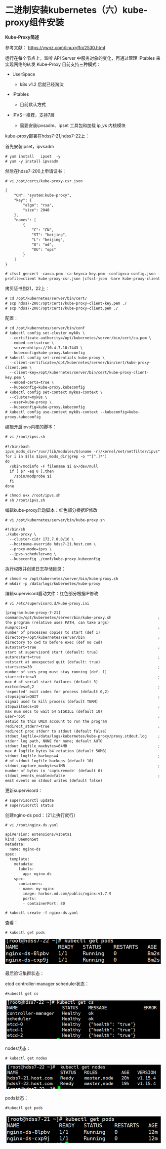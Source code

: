 # 二进制安装kubernetes（六）kube-proxy组件安装

**Kube-Proxy简述**

参考文献：
 https://ywnz.com/linuxyffq/2530.html

运行在每个节点上，监听 API Server 中服务对象的变化，再通过管理 IPtables 来实现网络的转发
 Kube-Proxy 目前支持三种模式：

- UserSpace
  - k8s v1.2 后就已经淘汰
- IPtables
  - 目前默认方式

- IPVS--推荐，支持7层
  - 需要安装ipvsadm、ipset 工具包和加载 ip_vs 内核模块

kube-proxy部署在hdss7-21,hdss7-22上：

首先安装ipset，ipvsadm

```
# yum install   ipset  -y 
# yum -y install ipvsadm
```

然后在hdss7-200上申请证书：

```
# vi /opt/certs/kube-proxy-csr.json
```



```
{
    "CN": "system:kube-proxy",
    "key": {
        "algo": "rsa",
        "size": 2048
    },
    "names": [
        {
            "C": "CN",
            "ST": "beijing",
            "L": "beijing",
            "O": "od",
            "OU": "ops"
        }
    ]
}
```



```
# cfssl gencert -ca=ca.pem -ca-key=ca-key.pem -config=ca-config.json -profile=client kube-proxy-csr.json |cfssl-json -bare kube-proxy-client
```

拷贝证书到21，22上：

```
# cd /opt/kubernetes/server/bin/cert/
# scp hdss7-200:/opt/certs/kube-proxy-client-key.pem ./
# scp hdss7-200:/opt/certs/kube-proxy-client.pem ./
```

配置：

```
# cd /opt/kubernetes/server/bin/conf
# kubectl config set-cluster myk8s \
  --certificate-authority=/opt/kubernetes/server/bin/cert/ca.pem \
  --embed-certs=true \
  --server=https://10.4.7.10:7443 \
  --kubeconfig=kube-proxy.kubeconfig
# kubectl config set-credentials kube-proxy \
  --client-certificate=/opt/kubernetes/server/bin/cert/kube-proxy-client.pem \
  --client-key=/opt/kubernetes/server/bin/cert/kube-proxy-client-key.pem \
  --embed-certs=true \
  --kubeconfig=kube-proxy.kubeconfig
# kubectl config set-context myk8s-context \
  --cluster=myk8s \
  --user=kube-proxy \
  --kubeconfig=kube-proxy.kubeconfig
# kubectl config use-context myk8s-context --kubeconfig=kube-proxy.kubeconfig
```

编辑开启ipvs内核的脚本：



```
# vi /root/ipvs.sh

#!/bin/bash
ipvs_mods_dir="/usr/lib/modules/$(uname -r)/kernel/net/netfilter/ipvs"
for i in $(ls $ipvs_mods_dir|grep -o "^[^.]*")
do
  /sbin/modinfo -F filename $i &>/dev/null
  if [ $? -eq 0 ];then
    /sbin/modprobe $i
  fi
done
```



```
# chmod u+x /root/ipvs.sh
# sh /root/ipvs.sh
```

编辑kube-proxy启动脚本：红色部分根据IP修改

```
# vi /opt/kubernetes/server/bin/kube-proxy.sh
```



```
#!/bin/sh
./kube-proxy \
  --cluster-cidr 172.7.0.0/16 \
  --hostname-override hdss7-21.host.com \
  --proxy-mode=ipvs \
  --ipvs-scheduler=nq \
  --kubeconfig ./conf/kube-proxy.kubeconfig
```



执行权限并创建日志存储目录：

```
# chmod +x /opt/kubernetes/server/bin/kube-proxy.sh
# mkdir -p /data/logs/kubernetes/kube-proxy
```

编辑supervisord启动文件：红色部分根据IP修改

```
# vi /etc/supervisord.d/kube-proxy.ini
```



```
[program:kube-proxy-7-21]
command=/opt/kubernetes/server/bin/kube-proxy.sh                     ; the program (relative uses PATH, can take args)
numprocs=1                                                           ; number of processes copies to start (def 1)
directory=/opt/kubernetes/server/bin                                 ; directory to cwd to before exec (def no cwd)
autostart=true                                                       ; start at supervisord start (default: true)
autorestart=true                                                     ; retstart at unexpected quit (default: true)
startsecs=30                                                         ; number of secs prog must stay running (def. 1)
startretries=3                                                       ; max # of serial start failures (default 3)
exitcodes=0,2                                                        ; 'expected' exit codes for process (default 0,2)
stopsignal=QUIT                                                      ; signal used to kill process (default TERM)
stopwaitsecs=10                                                      ; max num secs to wait b4 SIGKILL (default 10)
user=root                                                            ; setuid to this UNIX account to run the program
redirect_stderr=true                                                 ; redirect proc stderr to stdout (default false)
stdout_logfile=/data/logs/kubernetes/kube-proxy/proxy.stdout.log     ; stderr log path, NONE for none; default AUTO
stdout_logfile_maxbytes=64MB                                         ; max # logfile bytes b4 rotation (default 50MB)
stdout_logfile_backups=4                                             ; # of stdout logfile backups (default 10)
stdout_capture_maxbytes=1MB                                          ; number of bytes in 'capturemode' (default 0)
stdout_events_enabled=false                                          ; emit events on stdout writes (default false)
```



更新supervisord：

```
# supervisorctl update
# supervisorctl status
```

创建nginx-ds pod：（21上执行就行）

```
# vi /root/nginx-ds.yaml
```



```
apiVersion: extensions/v1beta1
kind: DaemonSet
metadata:
  name: nginx-ds
spec:
  template:
    metadata:
      labels:
        app: nginx-ds
    spec:
      containers:
      - name: my-nginx
        image: harbor.od.com/public/nginx:v1.7.9
        ports:
        - containerPort: 80
```



```
# kubectl create -f nginx-ds.yaml
```

查看：

```
# kubectl get pods 
```

![image-20220516193406144](二进制安装kubernetes（六）kube-proxy组件安装.assets/image-20220516193406144-16918408422451.png)

 

 

最后验证集群状态：

etcd controller-manager scheduler状态：

```
#kubectl get cs
```

![image-20220516193416297](二进制安装kubernetes（六）kube-proxy组件安装.assets/image-20220516193416297-16918408436743.png)


nodes状态：

```
# kubectl get nodes
```

![image-20220516193438192](二进制安装kubernetes（六）kube-proxy组件安装.assets/image-20220516193438192-16918408455955.png)


 pods状态：

```
#kubectl get pods
```

![image-20220516193449323](二进制安装kubernetes（六）kube-proxy组件安装.assets/image-20220516193449323-16918408483467.png)